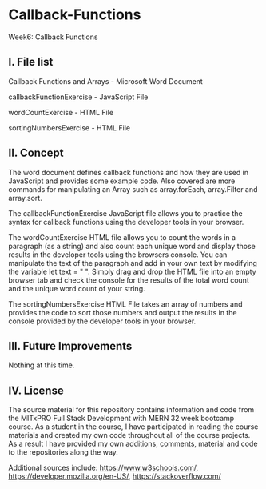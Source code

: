 # Callback-Functions
Week6: Callback Functions

I. File list
------------
Callback Functions and Arrays - Microsoft Word Document

callbackFunctionExercise - JavaScript File

wordCountExercise - HTML File

sortingNumbersExercise - HTML File


II. Concept
----------
The word document defines callback functions and how they are used in JavaScript and provides some example code. Also covered are more commands for manipulating an Array such as array.forEach, array.Filter and array.sort.

The callbackFunctionExercise JavaScript file allows you to practice the syntax for callback functions using the developer tools in your browser.

The wordCountExercise HTML file allows you to count the words in a paragraph (as a string) and also count each unique word and display those results in the developer tools using the browsers console. You can manipulate the text of the paragraph and add in your own text by modifying the variable let text = " ".  Simply drag and drop the HTML file into an empty browser tab and check the console for the results of the total word count and the unique word count of your string.

The sortingNumbersExercise HTML File takes an array of numbers and provides the code to sort those numbers and output the results in the console provided by the developer tools in your browser.


III. Future Improvements
----------
Nothing at this time.

IV.  License
----------
The source material for this repository contains information and code from the MITxPRO Full Stack Development with MERN 32 week bootcamp course.
As a student in the course, I have participated in reading the course materials and created my own code throughout all of the course projects. As a result I have provided my own additions, comments, material and code to the repositories along the way.

Additional sources include: https://www.w3schools.com/, https://developer.mozilla.org/en-US/, https://stackoverflow.com/
